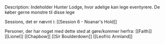 Description:
Indeholder Hunter Lodge, hvor adelige kan lege eventyrere. De køber gerne monstre til disse lege

Sessions, det er nævnt i:
[[Session 6 - Noanar's Hold]]

Personer, der har noget med dette sted at gøre/kommer herfra:
[[Faith]]
[[Lionel]]
[[Chapbow]]
[[Sir Boulderdown]]
[[Leofric Armland]]
